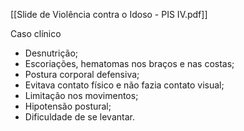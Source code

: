 [[Slide de Violência contra o Idoso - PIS IV.pdf]]

Caso clínico

- Desnutrição; 
- Escoriações, hematomas nos braços e nas costas; 
- Postura corporal defensiva;
- Evitava contato físico e não fazia contato visual;
- Limitação nos movimentos;
- Hipotensão postural;
- Dificuldade de se levantar. 